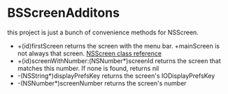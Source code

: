 # BSScreenAdditons
this project is just a bunch of convenience methods for NSScreen. 

- +(id)firstScreen 
	returns the screen with the menu bar. +mainScreen is not always that screen. [NSScreen class reference][1]
- +(id)screenWithNumber:(NSNumber*)screenId
	returns the screen that matches this number. If none is found, returns nil
- -(NSString*)displayPrefsKey
	returns the screen's IODisplayPrefsKey
- -(NSNumber*)screenNumber
	returns the screen's number

[1]: http://developer.apple.com/library/mac/#documentation/Cocoa/Reference/ApplicationKit/Classes/NSScreen_Class/Reference/Reference.html